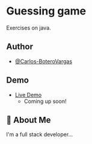 
# Guessing game

Exercises on java.


## Author

- [@Carlos-BoteroVargas](https://github.com/Carlos-BoteroVargas)


## Demo

- [Live Demo](https://github.com/Carlos-BoteroVargas/)
    - Coming up soon!


## 🚀 About Me
I'm a full stack developer...

  
